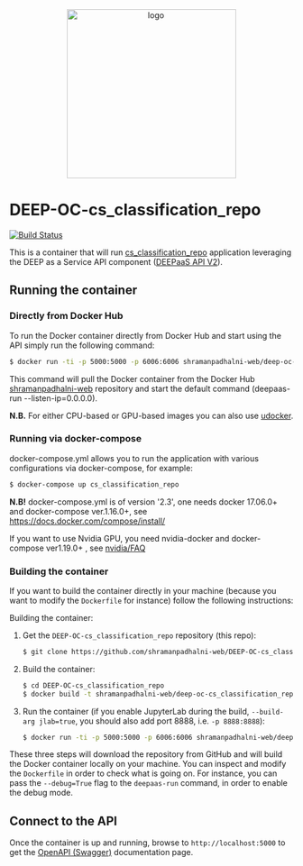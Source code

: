 <div align="center">
<img src="https://marketplace.deep-hybrid-datacloud.eu/images/logo-deep.png" alt="logo" width="300"/>
</div>

# DEEP-OC-cs_classification_repo

[![Build Status](https://jenkins.indigo-datacloud.eu/buildStatus/icon?job=Pipeline-as-code/DEEP-OC-org/DEEP-OC-cs_classification_repo/master)](https://jenkins.indigo-datacloud.eu/job/Pipeline-as-code/job/DEEP-OC-org/job/DEEP-OC-cs_classification_repo/job/master)

This is a container that will run [cs_classification_repo](https://github.com/shramanpadhalni-web/cs_classification_repo) application leveraging the DEEP as a Service API component ([DEEPaaS API V2](https://github.com/indigo-dc/DEEPaaS)).

    
## Running the container

### Directly from Docker Hub

To run the Docker container directly from Docker Hub and start using the API
simply run the following command:

```bash
$ docker run -ti -p 5000:5000 -p 6006:6006 shramanpadhalni-web/deep-oc-cs_classification_repo
```

This command will pull the Docker container from the Docker Hub
[shramanpadhalni-web](https://hub.docker.com/u/shramanpadhalni-web/) repository and start the default command (deepaas-run --listen-ip=0.0.0.0).

**N.B.** For either CPU-based or GPU-based images you can also use [udocker](https://github.com/indigo-dc/udocker).


### Running via docker-compose

docker-compose.yml allows you to run the application with various configurations via docker-compose, for example:

```bash
$ docker-compose up cs_classification_repo
```

**N.B!** docker-compose.yml is of version '2.3', one needs docker 17.06.0+ and docker-compose ver.1.16.0+, see https://docs.docker.com/compose/install/

If you want to use Nvidia GPU, you need nvidia-docker and docker-compose ver1.19.0+ , see [nvidia/FAQ](https://github.com/NVIDIA/nvidia-docker/wiki/Frequently-Asked-Questions#do-you-support-docker-compose)


### Building the container

If you want to build the container directly in your machine (because you want
to modify the `Dockerfile` for instance) follow the following instructions:

Building the container:

1. Get the `DEEP-OC-cs_classification_repo` repository (this repo):

    ```bash
    $ git clone https://github.com/shramanpadhalni-web/DEEP-OC-cs_classification_repo
    ```

2. Build the container:

    ```bash
    $ cd DEEP-OC-cs_classification_repo
    $ docker build -t shramanpadhalni-web/deep-oc-cs_classification_repo .
    ```

3. Run the container (if you enable JupyterLab during the build, `--build-arg jlab=true`, 
you should also add port 8888, i.e. `-p 8888:8888`):

    ```bash
    $ docker run -ti -p 5000:5000 -p 6006:6006 shramanpadhalni-web/deep-oc-cs_classification_repo
    ```

These three steps will download the repository from GitHub and will build the
Docker container locally on your machine. You can inspect and modify the
`Dockerfile` in order to check what is going on. For instance, you can pass the
`--debug=True` flag to the `deepaas-run` command, in order to enable the debug
mode.


## Connect to the API

Once the container is up and running, browse to `http://localhost:5000` to get
the [OpenAPI (Swagger)](https://www.openapis.org/) documentation page.

